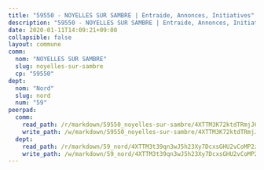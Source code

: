 ```yaml
---
title: "59550 - NOYELLES SUR SAMBRE | Entraide, Annonces, Initiatives"
description: "59550 - NOYELLES SUR SAMBRE | Entraide, Annonces, Initiatives"
date: 2020-01-11T14:09:21+09:00
collapsible: false
layout: commune
comm:
  nom: "NOYELLES SUR SAMBRE"
  slug: noyelles-sur-sambre
  cp: "59550"
dept:
  nom: "Nord"
  slug: nord
  num: "59"
peerpad:
  comm:
    read_path: /r/markdown/59550_noyelles-sur-sambre/4XTTM3K72ktdTRmjJ681dfkACFwcji3JkrE8MrjXvKpmikAg1
    write_path: /w/markdown/59550_noyelles-sur-sambre/4XTTM3K72ktdTRmjJ681dfkACFwcji3JkrE8MrjXvKpmikAg1-K3TgUs2BpDSmxjeQK2tgCXGg3mEz1BKnNBJhz2yUUKbSKX6RfMJRr6C9GqiNgK9MJhcg8QyLPLjf7WbbsatuAp6dbyQwwR896kEWhGCvcf73vunwtjAAaUsb4mSdjXmZUdJEKqEq
  dept:
    read_path: /r/markdown/59_nord/4XTTM3t39qn3wJ5h23Xy7DcxsGHU2vCoMP2z3iS4TUn3TrtdJ
    write_path: /w/markdown/59_nord/4XTTM3t39qn3wJ5h23Xy7DcxsGHU2vCoMP2z3iS4TUn3TrtdJ-K3TgTuZGkuZqXfr6fpmH7pGsMT6ndvZQMyRDze5QBt7XScLWHoBi246kLoDKpTH2Yo4f3AFSSJqGc2ozvNww7qPLqsDjpvahxCbQ6F5znbfjp6kVgaDcTYc9LyhwSfYuCevnvZUQ
---
```


